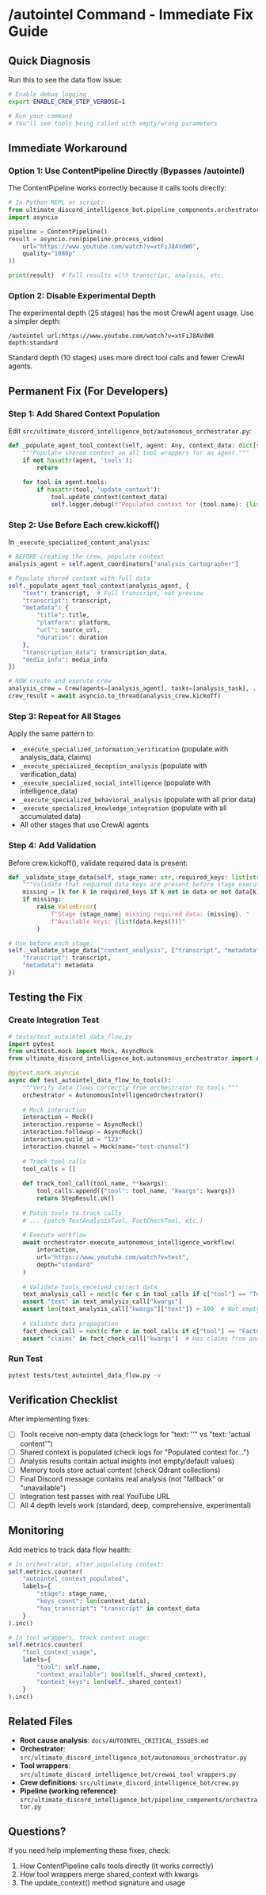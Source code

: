 # /autointel Command - Immediate Fix Guide

## Quick Diagnosis

Run this to see the data flow issue:

```bash
# Enable debug logging
export ENABLE_CREW_STEP_VERBOSE=1

# Run your command
# You'll see tools being called with empty/wrong parameters
```

## Immediate Workaround

### Option 1: Use ContentPipeline Directly (Bypasses /autointel)

The ContentPipeline works correctly because it calls tools directly:

```python
# In Python REPL or script:
from ultimate_discord_intelligence_bot.pipeline_components.orchestrator import ContentPipeline
import asyncio

pipeline = ContentPipeline()
result = asyncio.run(pipeline.process_video(
    url="https://www.youtube.com/watch?v=xtFiJ8AVdW0",
    quality="1080p"
))

print(result)  # Full results with transcript, analysis, etc.
```

### Option 2: Disable Experimental Depth

The experimental depth (25 stages) has the most CrewAI agent usage. Use a simpler depth:

```
/autointel url:https://www.youtube.com/watch?v=xtFiJ8AVdW0 depth:standard
```

Standard depth (10 stages) uses more direct tool calls and fewer CrewAI agents.

## Permanent Fix (For Developers)

### Step 1: Add Shared Context Population

Edit `src/ultimate_discord_intelligence_bot/autonomous_orchestrator.py`:

```python
def _populate_agent_tool_context(self, agent: Any, context_data: dict[str, Any]) -> None:
    """Populate shared context on all tool wrappers for an agent."""
    if not hasattr(agent, 'tools'):
        return
    
    for tool in agent.tools:
        if hasattr(tool, 'update_context'):
            tool.update_context(context_data)
            self.logger.debug(f"Populated context for {tool.name}: {list(context_data.keys())}")
```

### Step 2: Use Before Each crew.kickoff()

In `_execute_specialized_content_analysis`:

```python
# BEFORE creating the crew, populate context
analysis_agent = self.agent_coordinators["analysis_cartographer"]

# Populate shared context with full data
self._populate_agent_tool_context(analysis_agent, {
    "text": transcript,  # Full transcript, not preview
    "transcript": transcript,
    "metadata": {
        "title": title,
        "platform": platform,
        "url": source_url,
        "duration": duration
    },
    "transcription_data": transcription_data,
    "media_info": media_info
})

# NOW create and execute crew
analysis_crew = Crew(agents=[analysis_agent], tasks=[analysis_task], ...)
crew_result = await asyncio.to_thread(analysis_crew.kickoff)
```

### Step 3: Repeat for All Stages

Apply the same pattern to:

- `_execute_specialized_information_verification` (populate with analysis_data, claims)
- `_execute_specialized_deception_analysis` (populate with verification_data)
- `_execute_specialized_social_intelligence` (populate with intelligence_data)
- `_execute_specialized_behavioral_analysis` (populate with all prior data)
- `_execute_specialized_knowledge_integration` (populate with all accumulated data)
- All other stages that use CrewAI agents

### Step 4: Add Validation

Before crew.kickoff(), validate required data is present:

```python
def _validate_stage_data(self, stage_name: str, required_keys: list[str], data: dict) -> None:
    """Validate that required data keys are present before stage execution."""
    missing = [k for k in required_keys if k not in data or not data[k]]
    if missing:
        raise ValueError(
            f"Stage {stage_name} missing required data: {missing}. "
            f"Available keys: {list(data.keys())}"
        )

# Use before each stage:
self._validate_stage_data("content_analysis", ["transcript", "metadata"], {
    "transcript": transcript,
    "metadata": metadata
})
```

## Testing the Fix

### Create Integration Test

```python
# tests/test_autointel_data_flow.py
import pytest
from unittest.mock import Mock, AsyncMock
from ultimate_discord_intelligence_bot.autonomous_orchestrator import AutonomousIntelligenceOrchestrator

@pytest.mark.asyncio
async def test_autointel_data_flow_to_tools():
    """Verify data flows correctly from orchestrator to tools."""
    orchestrator = AutonomousIntelligenceOrchestrator()
    
    # Mock interaction
    interaction = Mock()
    interaction.response = AsyncMock()
    interaction.followup = AsyncMock()
    interaction.guild_id = "123"
    interaction.channel = Mock(name="test-channel")
    
    # Track tool calls
    tool_calls = []
    
    def track_tool_call(tool_name, **kwargs):
        tool_calls.append({"tool": tool_name, "kwargs": kwargs})
        return StepResult.ok()
    
    # Patch tools to track calls
    # ... (patch TextAnalysisTool, FactCheckTool, etc.)
    
    # Execute workflow
    await orchestrator.execute_autonomous_intelligence_workflow(
        interaction,
        url="https://www.youtube.com/watch?v=test",
        depth="standard"
    )
    
    # Validate tools received correct data
    text_analysis_call = next(c for c in tool_calls if c["tool"] == "TextAnalysisTool")
    assert "text" in text_analysis_call["kwargs"]
    assert len(text_analysis_call["kwargs"]["text"]) > 100  # Not empty!
    
    # Validate data propagation
    fact_check_call = next(c for c in tool_calls if c["tool"] == "FactCheckTool")
    assert "claims" in fact_check_call["kwargs"]  # Has claims from analysis
```

### Run Test

```bash
pytest tests/test_autointel_data_flow.py -v
```

## Verification Checklist

After implementing fixes:

- [ ] Tools receive non-empty data (check logs for "text: ''" vs "text: 'actual content'")
- [ ] Shared context is populated (check logs for "Populated context for...")
- [ ] Analysis results contain actual insights (not empty/default values)
- [ ] Memory tools store actual content (check Qdrant collections)
- [ ] Final Discord message contains real analysis (not "fallback" or "unavailable")
- [ ] Integration test passes with real YouTube URL
- [ ] All 4 depth levels work (standard, deep, comprehensive, experimental)

## Monitoring

Add metrics to track data flow health:

```python
# In orchestrator, after populating context:
self.metrics.counter(
    "autointel_context_populated",
    labels={
        "stage": stage_name,
        "keys_count": len(context_data),
        "has_transcript": "transcript" in context_data
    }
).inc()

# In tool wrappers, track context usage:
self.metrics.counter(
    "tool_context_usage",
    labels={
        "tool": self.name,
        "context_available": bool(self._shared_context),
        "context_keys": len(self._shared_context)
    }
).inc()
```

## Related Files

- **Root cause analysis**: `docs/AUTOINTEL_CRITICAL_ISSUES.md`
- **Orchestrator**: `src/ultimate_discord_intelligence_bot/autonomous_orchestrator.py`
- **Tool wrappers**: `src/ultimate_discord_intelligence_bot/crewai_tool_wrappers.py`
- **Crew definitions**: `src/ultimate_discord_intelligence_bot/crew.py`
- **Pipeline (working reference)**: `src/ultimate_discord_intelligence_bot/pipeline_components/orchestrator.py`

## Questions?

If you need help implementing these fixes, check:

1. How ContentPipeline calls tools directly (it works correctly)
2. How tool wrappers merge shared_context with kwargs
3. The update_context() method signature and usage
